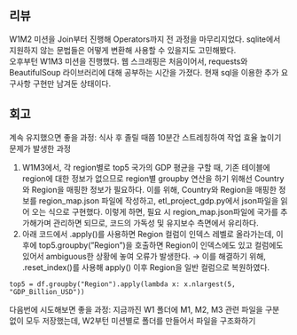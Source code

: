 ## 리뷰
W1M2 미션을 Join부터 진행해 Operators까지 전 과정을 마무리지었다. sqlite에서 지원하지 않는 문법들은 어떻게 변환해 사용할 수 있을지도 고민해봤다.  
오후부턴 W1M3 미션을 진행했다. 웹 스크래핑은 처음이어서, requests와 BeautifulSoup 라이브러리에 대해 공부하는 시간을 가졌다. 현재 sql을 이용한 추가 요구사항 구현만 남겨둔 상태이다.  
## 회고
계속 유지했으면 좋을 과정: 식사 후 졸릴 때쯤 10분간 스트레칭하여 작업 효율 높이기  
문제가 발생한 과정  
1. W1M3에서, 각 region별로 top5 국가의 GDP 평균을 구할 때, 기존 테이블에 region에 대한 정보가 없으므로 region별 groupby 연산을 하기 위해선 Country와 Region을 매핑한 정보가 필요하다. 이를 위해, Country와 Region을 매핑한 정보를 region_map.json 파일에 작성하고, etl_project_gdp.py에서 json파일을 읽어 오는 식으로 구현했다. 이렇게 하면, 필요 시 region_map.json파일에 국가를 추가해가며 관리하면 되므로, 코드의 가독성 및 유지보수 측면에서 유리하다.  
2. 아래 코드에서 .apply()를 사용하면 Region 컬럼이 인덱스 레벨로 올라가는데, 이후에 top5.groupby(”Region”)을 호출하면 Region이 인덱스에도 있고 컬럼에도 있어서 ambiguous한 상황에 놓여 오류가 발생한다. → 이를 해결하기 위해, .reset_index()를 사용해 apply() 이후 Region을 일반 컬럼으로 복원하였다.  
```
top5 = df.groupby("Region").apply(lambda x: x.nlargest(5, "GDP_Billion_USD"))
```  
다음번에 시도해보면 좋을 과정: 지금까진 W1 폴더에 M1, M2, M3 관련 파일을 구분 없이 모두 저장했는데, W2부턴 미션별로 폴더를 만들어서 파일을 구조화하기
